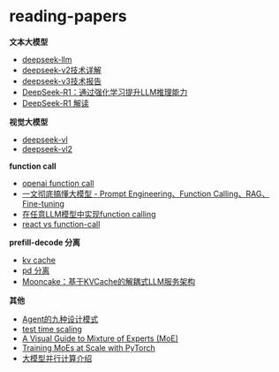 # reading-papers

**文本大模型**

- [deepseek-llm](./deepseek-llm.md)
- [deepseek-v2技术详解](./deepseek-v2.md)
- [deepseek-v3技术报告](./deepseek-v3技术报告.md)
- [DeepSeek-R1：通过强化学习提升LLM推理能力](./deepseek-r1.md)
- [DeepSeek-R1 解读](./deepseek-r1技术报告.md)

**视觉大模型**

- [deepseek-vl](./deepseek-vl.md)
- [deepseek-vl2](./deepseek-vl2.md)

**function call**

- [openai function call](./openai-fc.md)
- [一文彻底搞懂大模型 - Prompt Engineering、Function Calling、RAG、Fine-tuning](./pe-fc-rag-ft.md)
- [在任意LLM模型中实现function calling](./fc.md)
- [react vs function-call](./react-vs-fc.md)

**prefill-decode 分离**

- [kv cache](./kv-cache.md)
- [pd 分离](./pd.md)
- [Mooncake：基于KVCache的解耦式LLM服务架构](./mooncake.md)

**其他**

- [Agent的九种设计模式](./agent.md)
- [test time scaling](./s1--Simple%20test-time%20scaling.md)
- [A Visual Guide to Mixture of Experts (MoE)](./A%20Visual%20Guide%20to%20Mixture%20of%20Experts%20(MoE).pdf)
- [Training MoEs at Scale with PyTorch](./moe-sacle-with-pytorch.md)
- [大模型并行计算介绍](./parallelism.md)
